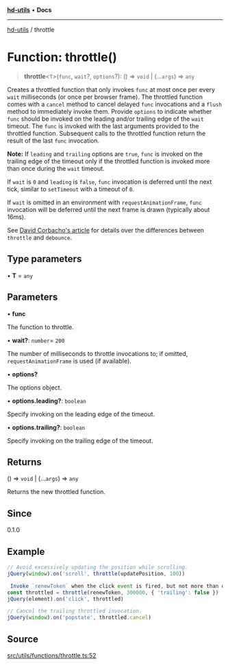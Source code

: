 [**hd-utils**](../README.md) • **Docs**

***

[hd-utils](../globals.md) / throttle

# Function: throttle()

> **throttle**\<`T`\>(`func`, `wait`?, `options`?): () => `void` \| (...`args`) => `any`

Creates a throttled function that only invokes `func` at most once per
every `wait` milliseconds (or once per browser frame). The throttled function
comes with a `cancel` method to cancel delayed `func` invocations and a
`flush` method to immediately invoke them. Provide `options` to indicate
whether `func` should be invoked on the leading and/or trailing edge of the
`wait` timeout. The `func` is invoked with the last arguments provided to the
throttled function. Subsequent calls to the throttled function return the
result of the last `func` invocation.

**Note:** If `leading` and `trailing` options are `true`, `func` is
invoked on the trailing edge of the timeout only if the throttled function
is invoked more than once during the `wait` timeout.

If `wait` is `0` and `leading` is `false`, `func` invocation is deferred
until the next tick, similar to `setTimeout` with a timeout of `0`.

If `wait` is omitted in an environment with `requestAnimationFrame`, `func`
invocation will be deferred until the next frame is drawn (typically about
16ms).

See [David Corbacho's article](https://css-tricks.com/debouncing-throttling-explained-examples/)
for details over the differences between `throttle` and `debounce`.

## Type parameters

• **T** = `any`

## Parameters

• **func**

The function to throttle.

• **wait?**: `number`= `200`

The number of milliseconds to throttle invocations to; if omitted,
 `requestAnimationFrame` is used (if available).

• **options?**

The options object.

• **options.leading?**: `boolean`

Specify invoking on the leading edge of the timeout.

• **options.trailing?**: `boolean`

Specify invoking on the trailing edge of the timeout.

## Returns

() => `void` \| (...`args`) => `any`

Returns the new throttled function.

## Since

0.1.0

## Example

```ts
// Avoid excessively updating the position while scrolling.
jQuery(window).on('scroll', throttle(updatePosition, 100))

 Invoke `renewToken` when the click event is fired, but not more than once every 5 minutes.
const throttled = throttle(renewToken, 300000, { 'trailing': false })
jQuery(element).on('click', throttled)

// Cancel the trailing throttled invocation.
jQuery(window).on('popstate', throttled.cancel)
```

## Source

[src/utils/functions/throttle.ts:52](https://github.com/AhmadHddad/h-utils/blob/f7bb9ae71f981ffef49079271b9540862594b7e6/src/utils/functions/throttle.ts#L52)
